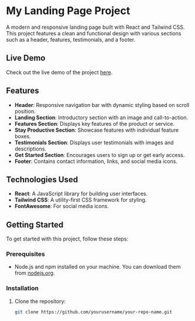 # My Landing Page Project

A modern and responsive landing page built with React and Tailwind CSS. This project features a clean and functional design with various sections such as a header, features, testimonials, and a footer.

## Live Demo

Check out the live demo of the project [here](https://m7md-y-3mra.github.io/landing-page-react/).

## Features

- **Header**: Responsive navigation bar with dynamic styling based on scroll position.
- **Landing Section**: Introductory section with an image and call-to-action.
- **Features Section**: Displays key features of the product or service.
- **Stay Productive Section**: Showcase features with individual feature boxes.
- **Testimonials Section**: Displays user testimonials with images and descriptions.
- **Get Started Section**: Encourages users to sign up or get early access.
- **Footer**: Contains contact information, links, and social media icons.

## Technologies Used

- **React**: A JavaScript library for building user interfaces.
- **Tailwind CSS**: A utility-first CSS framework for styling.
- **FontAwesome**: For social media icons.

## Getting Started

To get started with this project, follow these steps:

### Prerequisites

- Node.js and npm installed on your machine. You can download them from [nodejs.org](https://nodejs.org/).

### Installation

1. Clone the repository:

   ```bash
   git clone https://github.com/yourusername/your-repo-name.git
   ```
